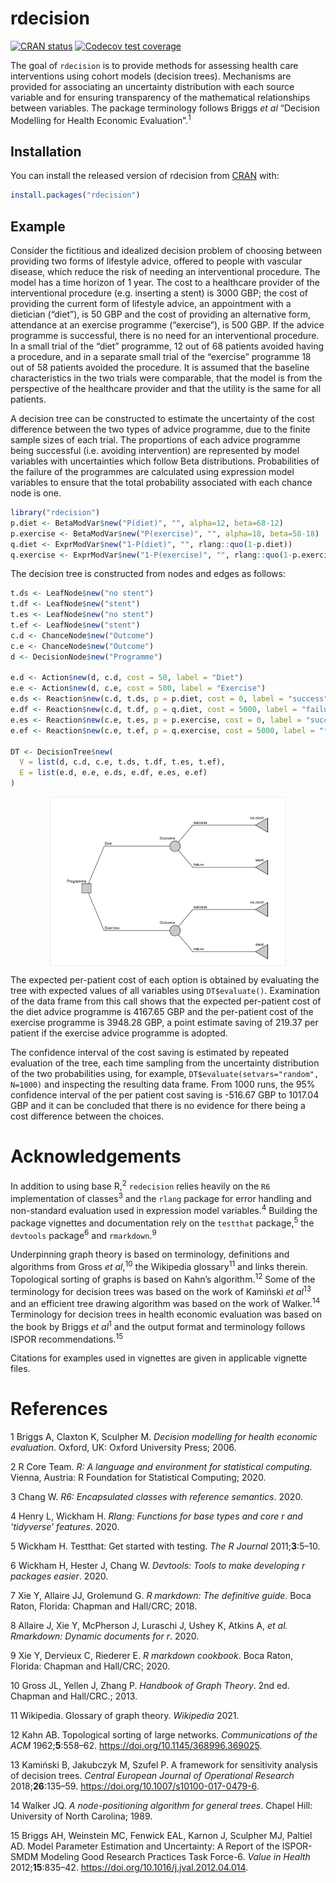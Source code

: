 
<!-- README.md is generated from README.Rmd. Please edit that file -->

# rdecision

<!-- badges: start -->

[![CRAN
status](https://www.r-pkg.org/badges/version/rdecision)](https://CRAN.R-project.org/package=rdecision)
[![Codecov test
coverage](https://codecov.io/gh/ajsims1704/rdecision/branch/master/graph/badge.svg)](https://codecov.io/gh/ajsims1704/rdecision?branch=master)
<!-- badges: end -->

The goal of `rdecision` is to provide methods for assessing health care
interventions using cohort models (decision trees). Mechanisms are
provided for associating an uncertainty distribution with each source
variable and for ensuring transparency of the mathematical relationships
between variables. The package terminology follows Briggs *et al*
“Decision Modelling for Health Economic Evaluation”.<sup>1</sup>

## Installation

You can install the released version of rdecision from
[CRAN](https://CRAN.R-project.org) with:

``` r
install.packages("rdecision")
```

## Example

Consider the fictitious and idealized decision problem of choosing
between providing two forms of lifestyle advice, offered to people with
vascular disease, which reduce the risk of needing an interventional
procedure. The model has a time horizon of 1 year. The cost to a
healthcare provider of the interventional procedure (e.g. inserting a
stent) is 3000 GBP; the cost of providing the current form of lifestyle
advice, an appointment with a dietician (“diet”), is 50 GBP and the cost
of providing an alternative form, attendance at an exercise programme
(“exercise”), is 500 GBP. If the advice programme is successful, there
is no need for an interventional procedure. In a small trial of the
“diet” programme, 12 out of 68 patients avoided having a procedure, and
in a separate small trial of the “exercise” programme 18 out of 58
patients avoided the procedure. It is assumed that the baseline
characteristics in the two trials were comparable, that the model is
from the perspective of the healthcare provider and that the utility is
the same for all patients.

A decision tree can be constructed to estimate the uncertainty of the
cost difference between the two types of advice programme, due to the
finite sample sizes of each trial. The proportions of each advice
programme being successful (i.e. avoiding intervention) are represented
by model variables with uncertainties which follow Beta distributions.
Probabilities of the failure of the programmes are calculated using
expression model variables to ensure that the total probability
associated with each chance node is one.

``` r
library("rdecision")
p.diet <- BetaModVar$new("P(diet)", "", alpha=12, beta=68-12)
p.exercise <- BetaModVar$new("P(exercise)", "", alpha=18, beta=58-18)
q.diet <- ExprModVar$new("1-P(diet)", "", rlang::quo(1-p.diet))
q.exercise <- ExprModVar$new("1-P(exercise)", "", rlang::quo(1-p.exercise))
```

The decision tree is constructed from nodes and edges as follows:

``` r
t.ds <- LeafNode$new("no stent")
t.df <- LeafNode$new("stent")
t.es <- LeafNode$new("no stent")
t.ef <- LeafNode$new("stent")
c.d <- ChanceNode$new("Outcome")
c.e <- ChanceNode$new("Outcome")
d <- DecisionNode$new("Programme")

e.d <- Action$new(d, c.d, cost = 50, label = "Diet")
e.e <- Action$new(d, c.e, cost = 500, label = "Exercise")
e.ds <- Reaction$new(c.d, t.ds, p = p.diet, cost = 0, label = "success")
e.df <- Reaction$new(c.d, t.df, p = q.diet, cost = 5000, label = "failure")
e.es <- Reaction$new(c.e, t.es, p = p.exercise, cost = 0, label = "success")
e.ef <- Reaction$new(c.e, t.ef, p = q.exercise, cost = 5000, label = "failure")

DT <- DecisionTree$new(
  V = list(d, c.d, c.e, t.ds, t.df, t.es, t.ef),
  E = list(e.d, e.e, e.ds, e.df, e.es, e.ef)
)
```

<img src="man/figures/README-treedraw-1.png" width="75%" style="display: block; margin: auto;" />

The expected per-patient cost of each option is obtained by evaluating
the tree with expected values of all variables using `DT$evaluate()`.
Examination of the data frame from this call shows that the expected
per-patient cost of the diet advice programme is 4167.65 GBP and the
per-patient cost of the exercise programme is 3948.28 GBP, a point
estimate saving of 219.37 per patient if the exercise advice programme
is adopted.

The confidence interval of the cost saving is estimated by repeated
evaluation of the tree, each time sampling from the uncertainty
distribution of the two probabilities using, for example,
`DT$evaluate(setvars="random", N=1000)` and inspecting the resulting
data frame. From 1000 runs, the 95% confidence interval of the per
patient cost saving is -516.67 GBP to 1017.04 GBP and it can be
concluded that there is no evidence for there being a cost difference
between the choices.

# Acknowledgements

In addition to using base R,<sup>2</sup> `redecision` relies heavily on
the `R6` implementation of classes<sup>3</sup> and the `rlang` package
for error handling and non-standard evaluation used in expression model
variables.<sup>4</sup> Building the package vignettes and documentation
rely on the `testthat` package,<sup>5</sup> the `devtools`
package<sup>6</sup> and `rmarkdown`.<sup>9</sup>

Underpinning graph theory is based on terminology, definitions and
algorithms from Gross *et al*,<sup>10</sup> the Wikipedia
glossary<sup>11</sup> and links therein. Topological sorting of graphs
is based on Kahn’s algorithm.<sup>12</sup> Some of the terminology for
decision trees was based on the work of Kamiński *et al*<sup>13</sup>
and an efficient tree drawing algorithm was based on the work of
Walker.<sup>14</sup> Terminology for decision trees in health economic
evaluation was based on the book by Briggs *et al*<sup>1</sup> and the
output format and terminology follows ISPOR
recommendations.<sup>15</sup>

Citations for examples used in vignettes are given in applicable
vignette files.

# References

<div id="refs" class="references csl-bib-body">

<div id="ref-briggs2006" class="csl-entry">

<span class="csl-left-margin">1 </span><span
class="csl-right-inline">Briggs A, Claxton K, Sculpher M. *Decision
modelling for health economic evaluation*. Oxford, UK: Oxford University
Press; 2006.</span>

</div>

<div id="ref-rcoreteam2020" class="csl-entry">

<span class="csl-left-margin">2 </span><span class="csl-right-inline">R
Core Team. *R: A language and environment for statistical computing*.
Vienna, Austria: R Foundation for Statistical Computing; 2020.</span>

</div>

<div id="ref-chang2020" class="csl-entry">

<span class="csl-left-margin">3 </span><span
class="csl-right-inline">Chang W. *R6: Encapsulated classes with
reference semantics*. 2020.</span>

</div>

<div id="ref-henry2020" class="csl-entry">

<span class="csl-left-margin">4 </span><span
class="csl-right-inline">Henry L, Wickham H. *Rlang: Functions for base
types and core r and ’tidyverse’ features*. 2020.</span>

</div>

<div id="ref-wickham2011" class="csl-entry">

<span class="csl-left-margin">5 </span><span
class="csl-right-inline">Wickham H. Testthat: Get started with testing.
*The R Journal* 2011;**3**:5–10.</span>

</div>

<div id="ref-wickham2020" class="csl-entry">

<span class="csl-left-margin">6 </span><span
class="csl-right-inline">Wickham H, Hester J, Chang W. *Devtools: Tools
to make developing r packages easier*. 2020.</span>

</div>

<div id="ref-xie2018a" class="csl-entry">

<span class="csl-left-margin">7 </span><span
class="csl-right-inline">Xie Y, Allaire JJ, Grolemund G. *R markdown:
The definitive guide*. Boca Raton, Florida: Chapman and Hall/CRC;
2018.</span>

</div>

<div id="ref-allaire2020" class="csl-entry">

<span class="csl-left-margin">8 </span><span
class="csl-right-inline">Allaire J, Xie Y, McPherson J, Luraschi J,
Ushey K, Atkins A, *et al.* *Rmarkdown: Dynamic documents for r*.
2020.</span>

</div>

<div id="ref-xie2020" class="csl-entry">

<span class="csl-left-margin">9 </span><span
class="csl-right-inline">Xie Y, Dervieux C, Riederer E. *R markdown
cookbook*. Boca Raton, Florida: Chapman and Hall/CRC; 2020.</span>

</div>

<div id="ref-gross2013" class="csl-entry">

<span class="csl-left-margin">10 </span><span
class="csl-right-inline">Gross JL, Yellen J, Zhang P. *Handbook of Graph
Theory*. 2nd ed. Chapman and Hall/CRC.; 2013.</span>

</div>

<div id="ref-wikipedia2021" class="csl-entry">

<span class="csl-left-margin">11 </span><span
class="csl-right-inline">Wikipedia. Glossary of graph theory.
*Wikipedia* 2021.</span>

</div>

<div id="ref-kahn1962" class="csl-entry">

<span class="csl-left-margin">12 </span><span
class="csl-right-inline">Kahn AB. Topological sorting of large networks.
*Communications of the ACM* 1962;**5**:558–62.
<https://doi.org/10.1145/368996.369025>.</span>

</div>

<div id="ref-kaminski2018" class="csl-entry">

<span class="csl-left-margin">13 </span><span
class="csl-right-inline">Kamiński B, Jakubczyk M, Szufel P. A framework
for sensitivity analysis of decision trees. *Central European Journal of
Operational Research* 2018;**26**:135–59.
<https://doi.org/10.1007/s10100-017-0479-6>.</span>

</div>

<div id="ref-walker1989" class="csl-entry">

<span class="csl-left-margin">14 </span><span
class="csl-right-inline">Walker JQ. *A node-positioning algorithm for
general trees*. Chapel Hill: University of North Carolina; 1989.</span>

</div>

<div id="ref-briggs2012a" class="csl-entry">

<span class="csl-left-margin">15 </span><span
class="csl-right-inline">Briggs AH, Weinstein MC, Fenwick EAL, Karnon J,
Sculpher MJ, Paltiel AD. Model Parameter Estimation and Uncertainty: A
Report of the ISPOR-SMDM Modeling Good Research Practices Task Force-6.
*Value in Health* 2012;**15**:835–42.
<https://doi.org/10.1016/j.jval.2012.04.014>.</span>

</div>

</div>
